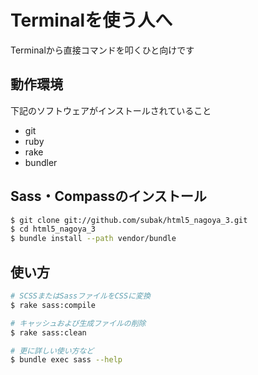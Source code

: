 
Terminalを使う人へ
==================
Terminalから直接コマンドを叩くひと向けです

動作環境
--------
下記のソフトウェアがインストールされていること
- git
- ruby
- rake
- bundler


Sass・Compassのインストール
---------------------------
```bash
$ git clone git://github.com/subak/html5_nagoya_3.git
$ cd html5_nagoya_3
$ bundle install --path vendor/bundle
```

使い方
------
```bash
# SCSSまたはSassファイルをCSSに変換
$ rake sass:compile

# キャッシュおよび生成ファイルの削除
$ rake sass:clean

# 更に詳しい使い方など
$ bundle exec sass --help
```
